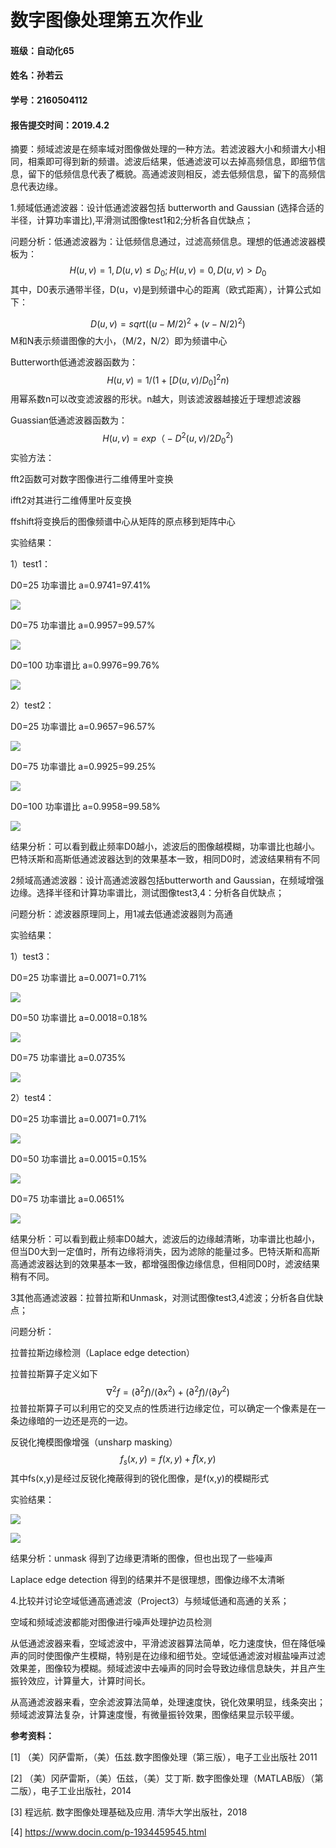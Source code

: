 # 数字图像处理第五次作业



#### 班级：自动化65

#### 姓名：孙若云

#### 学号：2160504112

#### 报告提交时间：2019.4.2



摘要：频域滤波是在频率域对图像做处理的一种方法。若滤波器大小和频谱大小相同，相乘即可得到新的频谱。滤波后结果，低通滤波可以去掉高频信息，即细节信息，留下的低频信息代表了概貌。高通滤波则相反，滤去低频信息，留下的高频信息代表边缘。



1.频域低通滤波器：设计低通滤波器包括 butterworth and Gaussian (选择合适的半径，计算功率谱比),平滑测试图像test1和2;分析各自优缺点；

问题分析：低通滤波器为：让低频信息通过，过滤高频信息。理想的低通滤波器模板为：
$$
H(u,v)=1, D(u,v)≤D_0;  
       H(u,v)=0,   D(u,v)>D_0
$$
其中，D0表示通带半径，D(u，v)是到频谱中心的距离（欧式距离），计算公式如下：

 
$$
D(u,v)=sqrt((u-M/2)^2+(v-N/2)^2)
$$
 M和N表示频谱图像的大小，（M/2，N/2）即为频谱中心

Butterworth低通滤波器函数为：
$$
H(u,v)=1/(1+[D(u,v)/D_0]^2n)
$$
用幂系数n可以改变滤波器的形状。n越大，则该滤波器越接近于理想滤波器

Guassian低通滤波器函数为：
$$
H(u,v)=exp（-D^2(u,v)/2D^2_0)
$$
实验方法：

fft2函数可对数字图像进行二维傅里叶变换

ifft2对其进行二维傅里叶反变换

ffshift将变换后的图像频谱中心从矩阵的原点移到矩阵中心

实验结果：

1）test1：

 D0=25    功率谱比 a=0.9741=97.41%

![](https://github.com/2160504112/hw5/blob/master/1-1-1.JPG)

 D0=75     功率谱比 a=0.9957=99.57%

![](https://github.com/2160504112/hw5/blob/master/1-1-2.JPG)

D0=100     功率谱比 a=0.9976=99.76%

![](https://github.com/2160504112/hw5/blob/master/1-1-3.JPG)

2）test2：

 D0=25    功率谱比 a=0.9657=96.57%

![](https://github.com/2160504112/hw5/blob/master/1-2-1.JPG)

 D0=75     功率谱比 a=0.9925=99.25%

![](https://github.com/2160504112/hw5/blob/master/1-2-2.JPG)

D0=100     功率谱比 a=0.9958=99.58%

![](https://github.com/2160504112/hw5/blob/master/1-2-3.JPG)

结果分析：可以看到截止频率D0越小，滤波后的图像越模糊，功率谱比也越小。巴特沃斯和高斯低通滤波器达到的效果基本一致，相同D0时，滤波结果稍有不同



2频域高通滤波器：设计高通滤波器包括butterworth and Gaussian，在频域增强边缘。选择半径和计算功率谱比，测试图像test3,4：分析各自优缺点；

问题分析：滤波器原理同上，用1减去低通滤波器则为高通

实验结果：

1）test3：

 D0=25    功率谱比 a=0.0071=0.71%

![](https://github.com/2160504112/hw5/blob/master/2-1-1.JPG)

 D0=50     功率谱比 a=0.0018=0.18%

![](https://github.com/2160504112/hw5/blob/master/2-1-2.JPG)

D0=75     功率谱比 a=0.0735%

![](https://github.com/2160504112/hw5/blob/master/2-1-3.JPG)

2）test4：

 D0=25    功率谱比 a=0.0071=0.71%

![](https://github.com/2160504112/hw5/blob/master/2-2-1.JPG)

 D0=50     功率谱比 a=0.0015=0.15%

![](https://github.com/2160504112/hw5/blob/master/2-2-2.JPG)

D0=75     功率谱比 a=0.0651%

![](https://github.com/2160504112/hw5/blob/master/2-2-3.JPG)

结果分析：可以看到截止频率D0越大，滤波后的边缘越清晰，功率谱比也越小，但当D0大到一定值时，所有边缘将消失，因为滤除的能量过多。巴特沃斯和高斯高通滤波器达到的效果基本一致，都增强图像边缘信息，但相同D0时，滤波结果稍有不同。



3其他高通滤波器：拉普拉斯和Unmask，对测试图像test3,4滤波；分析各自优缺点；

问题分析：

拉普拉斯边缘检测（Laplace edge detection）

拉普拉斯算子定义如下
$$
∇^2 f=(∂^2 f)/(∂x^2 )+(∂^2 f)/(∂y^2 )
$$
拉普拉斯算子可以利用它的交叉点的性质进行边缘定位，可以确定一个像素是在一条边缘暗的一边还是亮的一边。

反锐化掩模图像增强（unsharp masking）
$$
f_s (x,y)=f(x,y)+f ̅(x,y)
$$
其中fs(x,y)是经过反锐化掩蔽得到的锐化图像，是f(x,y)的模糊形式

实验结果：

![](https://github.com/2160504112/hw5/blob/master/3-1.JPG)

![](https://github.com/2160504112/hw5/blob/master/3-2.JPG)


结果分析：unmask 得到了边缘更清晰的图像，但也出现了一些噪声

Laplace edge detection 得到的结果并不是很理想，图像边缘不太清晰



4.比较并讨论空域低通高通滤波（Project3）与频域低通和高通的关系；

空域和频域滤波都能对图像进行噪声处理护边员检测

从低通滤波器来看，空域滤波中，平滑滤波器算法简单，吃力速度快，但在降低噪声的同时使图像产生模糊，特别是在边缘和细节处。空域低通滤波对椒盐噪声过滤效果差，图像较为模糊。频域滤波中去噪声的同时会导致边缘信息缺失，并且产生振铃效应，计算量大，计算时间长。

从高通滤波器来看，空余滤波算法简单，处理速度快，锐化效果明显，线条突出；频域滤波算法复杂，计算速度慢，有微量振铃效果，图像结果显示较平缓。



**参考资料：**

[1] （美）冈萨雷斯，（美）伍兹.数字图像处理（第三版），电子工业出版社 2011

[2] （美）冈萨雷斯，（美）伍兹，（美）艾丁斯. 数字图像处理（MATLAB版）（第二版），电子工业出版社，2014

[3] 程远航. 数字图像处理基础及应用. 清华大学出版社，2018

[4] https://www.docin.com/p-1934459545.html

